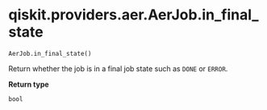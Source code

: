 # qiskit.providers.aer.AerJob.in\_final\_state

`AerJob.in_final_state()`

Return whether the job is in a final job state such as `DONE` or `ERROR`.

**Return type**

`bool`
